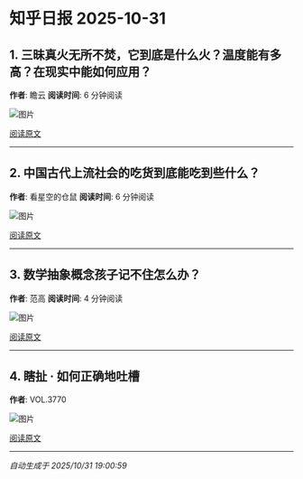 # 知乎日报 2025-10-31

## 1. 三昧真火无所不焚，它到底是什么火？温度能有多高？在现实中能如何应用？
**作者**: 瞻云
**阅读时间**: 6 分钟阅读

![图片](https://picx.zhimg.com/v2-e6aff203defcd86dd3f37d8f6abde9ef.jpg?source=8673f162)

[阅读原文](https://daily.zhihu.com/story/9785081)

---

## 2. 中国古代上流社会的吃货到底能吃到些什么？
**作者**: 看星空的仓鼠
**阅读时间**: 6 分钟阅读

![图片](https://picx.zhimg.com/v2-1309786817a8822c57fa7d219d37a70c.jpg?source=8673f162)

[阅读原文](https://daily.zhihu.com/story/9785090)

---

## 3. 数学抽象概念孩子记不住怎么办？
**作者**: 范高
**阅读时间**: 4 分钟阅读

![图片](https://pica.zhimg.com/v2-7898da145d07cf1ddb80b45c44afe95c.jpg?source=8673f162)

[阅读原文](https://daily.zhihu.com/story/9785100)

---

## 4. 瞎扯 · 如何正确地吐槽
**作者**: VOL.3770

![图片](https://picx.zhimg.com/v2-3cb34e5ef4a52b44ddf998748ef0b535.jpg?source=8673f162)

[阅读原文](https://daily.zhihu.com/story/9784877)

---

*自动生成于 2025/10/31 19:00:59*